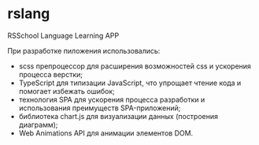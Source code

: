 # rslang
RSSchool Language Learning APP

При разработке пиложения использовались: 
- scss препроцессор для расширения возможностей css и ускорения процесса верстки;
- TypeScript для типизации JavaScript, что упрощает чтение кода и помогает избежать ошибок;
- технология SPA для ускорения процесса разработки и использования преимуществ SPA-приложений;
- библиотека chart.js для визуализации данных (построения диаграмм);
- Web Animations API для анимации элементов DOM.
